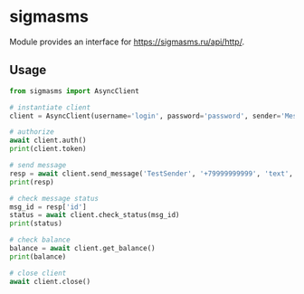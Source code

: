 # sigmasms

Module provides an interface for https://sigmasms.ru/api/http/.

## Usage

```python
from sigmasms import AsyncClient

# instantiate client
client = AsyncClient(username='login', password='password', sender='MessageSender')

# authorize
await client.auth()
print(client.token)

# send message
resp = await client.send_message('TestSender', '+79999999999', 'text', 'sms')
print(resp)

# check message status
msg_id = resp['id']
status = await client.check_status(msg_id)
print(status)

# check balance
balance = await client.get_balance()
print(balance)

# close client 
await client.close()

```
